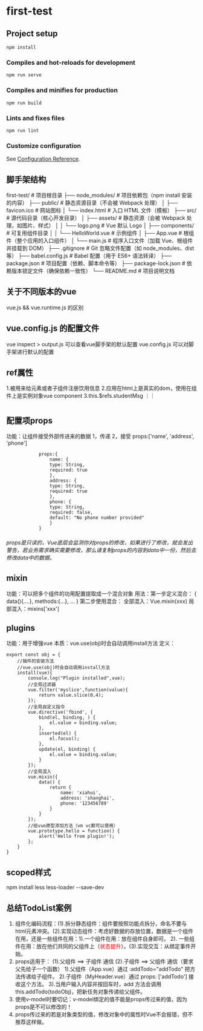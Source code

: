 # first-test
## Project setup
```
npm install
```
### Compiles and hot-reloads for development
```
npm run serve
```
### Compiles and minifies for production
```
npm run build
```
### Lints and fixes files
```
npm run lint
```
### Customize configuration
See [Configuration Reference](https://cli.vuejs.org/config/).


## 脚手架结构
first-test/                  # 项目根目录
├── node_modules/            # 项目依赖包（npm install 安装的内容）
├── public/                  # 静态资源目录（不会被 Webpack 处理）
│   ├── favicon.ico          # 网站图标
│   └── index.html           # 入口 HTML 文件（模板）
├── src/                     # 源代码目录（核心开发目录）
│   ├── assets/              # 静态资源（会被 Webpack 处理，如图片、样式）
│   │   └── logo.png         # Vue 默认 Logo
│   ├── components/          # 可复用组件目录
│   │   └── HelloWorld.vue   # 示例组件
│   ├── App.vue              # 根组件（整个应用的入口组件）
│   └── main.js              # 程序入口文件（加载 Vue、根组件并挂载到 DOM）
├── .gitignore               # Git 忽略文件配置（如 node_modules、dist 等）
├── babel.config.js          # Babel 配置（用于 ES6+ 语法转译）
├── package.json             # 项目配置（依赖、脚本命令等）
├── package-lock.json        # 依赖版本锁定文件（确保依赖一致性）
└── README.md                # 项目说明文档

## 关于不同版本的vue
vue.js  &&  vue.runtime.js 的区别


## vue.config.js 的配置文件
vue inspect > output.js 可以查看vue脚手架的默认配置
vue.config.js 可以对脚手架进行默认的配置

## ref属性
1.被用来给元素或者子组件注册饮用信息
2.应用在html上是真实的dom，使用在组件上是实例对象vue component
3.this.$refs.studentMsg   ｜｜      <h1 v-text="msg" ref="studentMsg"></h1>

## 配置项props
功能：让组件接受外部传进来的数据
1，传递    <Student name="Jane Smith" address="789 Oak St, Springfield" />
2，接受     props:['name', 'address', 'phone']
```
            props:{
                name: {
                type: String,
                required: true
                },
                address: {
                type: String,
                required: true
                },
                phone: {
                type: String,
                required: false,
                default: "No phone number provided"
                }
            }
```
###### props是只读的，Vue底层会监测你对props的修改，如果进行了修改，就会发出警告，若业务需求确实需要修改，那么请复制props的内容到data中一份，然后去修改data中的数据。


## mixin
功能：可以把多个组件的功用配置提取成一个混合对象
用法：第一步定义混合：
    {
        data(){....},
        methods:{...},
        ...
    }
    第二步使用混合：
    全部混入：Vue.mixin(xxx)
    局部混入：mixins['xxx']

## plugins
功能：用于增强vue
本质：vue.use(obj)时会自动调用install方法
定义：
```
export const obj = {
    //插件的安装方法
    //vue.use(obj)时会自动调用install方法
    install(vue){
        console.log("Plugin installed",vue);
        //全局过滤器
        vue.filter('myslice',function(value){
            return value.slice(0,4);
        });
        //全局自定义指令
        vue.directive('fbind', {
            bind(el, binding, ) {
                el.value = binding.value;   
            },
            inserted(el) {
                el.focus();
            },
            update(el, binding) {
                el.value = binding.value;
            }
        });
        //全局混入
        vue.mixin({
            data() {
                return {
                    name: 'xiahui',
                    address: 'shanghai',
                    phone: '123456789'
                }
            }
        });
        //给vue原型添加方法（vm vc都可以使用） 
        vue.prototype.hello = function() {
            alert('Hello from plugin!');
        };
    }
}
```

## scoped样式
npm install less less-loader --save-dev

## 总结TodoList案例

1. 组件化编码流程：
​(1).拆分静态组件：组件要按照功能点拆分，命名不要与html元素冲突。
​(2).实现动态组件：考虑好数据的存放位置，数据是一个组件在用，还是一些组件在用：
​1).一个组件在用：放在组件自身即可。
​2). 一些组件在用：放在他们共同的父组件上（<span style="color:red">状态提升</span>）。
​(3).实现交互：从绑定事件开始。
2. props适用于：
​(1).父组件 ==> 子组件 通信
​(2).子组件 ==> 父组件 通信（要求父先给子一个函数）
1).父组件（App.vue）通过 :addTodo="addTodo" 把方法传递给子组件。
2).子组件（MyHeader.vue）通过 props: ['addTodo'] 接收这个方法。
3).当用户输入内容并按回车时，add 方法会调用 this.addTodo(todoObj)，把新任务对象传递给父组件。
3. 使用v-model时要切记：v-model绑定的值不能是props传过来的值，因为props是不可以修改的！
4. props传过来的若是对象类型的值，修改对象中的属性时Vue不会报错，但不推荐这样做。